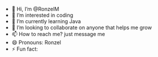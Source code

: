 - 👋 Hi, I’m @RonzelM
- 👀 I’m interested in coding
- 🌱 I’m currently learning Java 
- 💞️ I’m looking to collaborate on anyone that helps me grow
- 📫 How to reach me? just message me
- 😄 Pronouns: Ronzel
- ⚡ Fun fact: 

<!---
RonzelM/RonzelM is a ✨ special ✨ repository because its `README.md` (this file) appears on your GitHub profile.
You can click the Preview link to take a look at your changes.
--->
